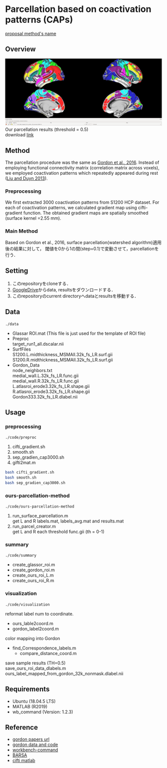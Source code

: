 # Parcellation based on coactivation patterns (CAPs)

[proposal method's name](https://www.zoelabo.com/english-home)  

## Overview


![Our results](images/ours.png "Our results")  
Our parcellation results (threshold = 0.5)  
download [link](https://drive.google.com/drive/folders/1sl6Ny0WXPdQggUVoxCwfm2aEK5tBTCI8?usp=sharing)  

## Method
The parcellation procedure was the same as [Gordon et al., 2016](https://academic.oup.com/cercor/article/26/1/288/2367115). Instead of employing functional connectivity matrix (correlation matrix across voxels), we employed coactivation patterns which repeatedly appeared during rest ([Liu and Duyn 2013](https://www.pnas.org/content/110/11/4392)). 
### Preprocessing
We first extracted 3000 coactivation patterns from S1200 HCP dataset. For each of coactivation patterns, we calculated gradient map using cifti-gradient function. The obtained gradient maps are spatially smoothed (surface kernel =2.55 mm). 
### Main Method
Based on Gordon et al., 2016, 
surface parcellation(watershed algorithm)適用後の結果に対して，
閾値を0から1の間(step=0.1)で変動させて，parcellationを行う．

## Setting

1. このrepositoryをcloneする．
2. [GoogleDrive](https://drive.google.com/drive/folders/1sl6Ny0WXPdQggUVoxCwfm2aEK5tBTCI8?usp=sharing)からdata, resultsをダウンロードする．
3. このrepositoryのcurrent directoryへdataとresultsを移動する．

## Data

```
./data
```

- Glassar
    ROI.mat (This file is just used for the template of ROI file)
- Preproc  
    target_run1_all.dscalar.nii
- SurfFiles  
    S1200.L.midthickness_MSMAll.32k_fs_LR.surf.gii  
    S1200.R.midthickness_MSMAll.32k_fs_LR.surf.gii  
- Gordon_Data  
    node_neighbors.txt  
    medial_wall.L.32k_fs_LR.func.gii  
    medial_wall.R.32k_fs_LR.func.gii  
    L.atlasroi_erode3.32k_fs_LR.shape.gii  
    R.atlasroi_erode3.32k_fs_LR.shape.gii  
    Gordon333.32k_fs_LR.dlabel.nii
    
## Usage

### preprocessing

```
./code/preproc
```

1. cifti_gradient.sh
2. smooth.sh
3. sep_gradien_cap3000.sh
4. gifti2mat.m

```sh
bash cifti_gradient.sh
bash smooth.sh
bash sep_gradien_cap3000.sh
```

### ours-parcellation-method

```
./code/ours-parcellation-method
```

1. run_surface_parcellation.m  
    get L and R labels.mat, labels_avg.mat and results.mat  
2. run_parcel_creator.m  
    get L and R each threshold func.gii  (th = 0-1)

### summary

```
./code/summary
```

- create_glassor_roi.m
- create_gordon_roi.m
- create_ours_roi_L.m
- create_ours_roi_R.m

### visualization

```
./code/visualization
```

reformat label num to coordinate.

- ours_lable2coord.m
- gordon_label2coord.m

color mapping into Gordon

- find_Correspondence_labels.m
    - compare_distance_coord.m

save sample results (TH=0.5)  
save_ours_roi_data_dlabels.m  
ours_label_mapped_from_gordon_32k_nonmask.dlabel.nii

## Requirements

- Ubuntu (18.04.5 LTS)
- MATLAB (R2019)
- wb_command (Version: 1.2.3)

## Reference
- [gordon papers url](https://academic.oup.com/cercor/article/26/1/288/2367115)
- [gordon data and code](https://sites.wustl.edu/petersenschlaggarlab/files/2018/06/Gordon2016Surface_parcellation_distribute-20agwt4.zip)
- [workbench-command](https://www.humanconnectome.org/software/workbench-command)
- [BARSA](https://balsa.wustl.edu/file/show/976Nr)
- [cifti matlab](https://github.com/Washington-University/cifti-matlab)
